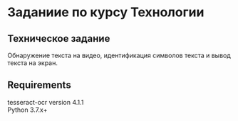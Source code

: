 # Заданиие по курсу Технологии 

## Техническое задание

Обнаружение текста на видео, идентификация символов текста и вывод текста на экран.

## Requirements 

tesseract-ocr version 4.1.1
<br>
Python 3.7.x+